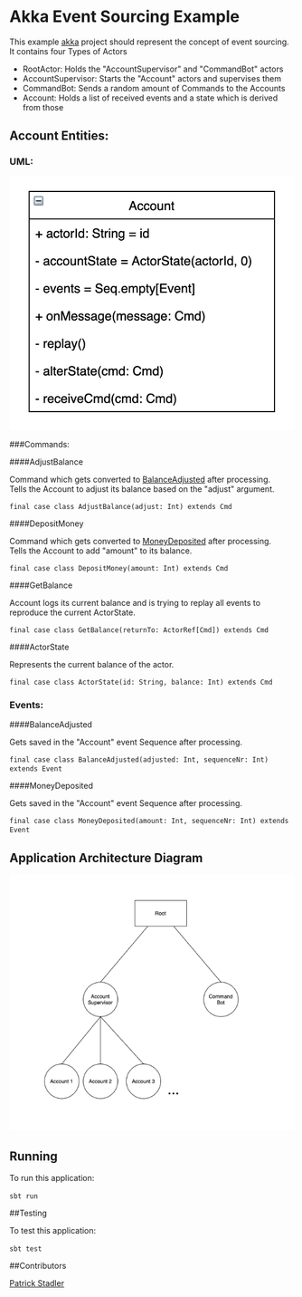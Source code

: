# Akka Event Sourcing Example

This example [akka](https://github.com/akka/akka) project should represent the concept of event sourcing.  
It contains four Types of Actors

- RootActor: Holds the "AccountSupervisor" and "CommandBot" actors
- AccountSupervisor: Starts the "Account" actors and supervises them
- CommandBot: Sends a random amount of Commands to the Accounts
- Account: Holds a list of received events and a state which is derived from those

## Account Entities:

### UML:

![Account][accountuml] 

[accountuml]: ./assets/account-uml.png "Account" 

###Commands:

####AdjustBalance 

Command which gets converted to [BalanceAdjusted](#balanceadjusted) after processing.  
Tells the Account to adjust its balance based on the "adjust" argument.

    final case class AdjustBalance(adjust: Int) extends Cmd 
 
####DepositMoney

Command which gets converted to [MoneyDeposited](#moneydeposited) after processing.  
Tells the Account to add "amount" to its balance.
    
    final case class DepositMoney(amount: Int) extends Cmd
    
####GetBalance 

Account logs its current balance and is trying to replay all events to reproduce the current ActorState.
    
    final case class GetBalance(returnTo: ActorRef[Cmd]) extends Cmd

####ActorState

Represents the current balance of the actor. 
    
    final case class ActorState(id: String, balance: Int) extends Cmd
 
### Events:

####BalanceAdjusted

Gets saved in the "Account" event Sequence after processing.

    final case class BalanceAdjusted(adjusted: Int, sequenceNr: Int) extends Event
    
####MoneyDeposited

Gets saved in the "Account" event Sequence after processing.

    final case class MoneyDeposited(amount: Int, sequenceNr: Int) extends Event

## Application Architecture Diagram

![Architecture][architecture]  

[architecture]: ./assets/architecture.png "Architecture"


## Running

To run this application:

```sbt run```

##Testing

To test this application:      

```sbt test```


##Contributors

[Patrick Stadler](https://github.com/patsta32)